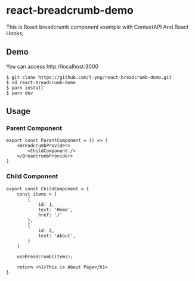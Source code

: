 # react-breadcrumb-demo

This is React breadcrumb component example with ContextAPI And React Hooks;

## Demo

You can access http://localhost:3000

```
$ git clone https://github.com/t-yng/react-breadcrumb-demo.git
$ cd react-breadcrumb-demo
$ yarn install
$ yarn dev
```

## Usage

### Parent Component

```
export const ParentComponent = () => (
    <BreadcrumbProvider>
        <ChildComponent />
    </BreadcrumbProvider>
)
```

### Child Component

```
export const ChildComponent = {
    const items = [
        {
            id: 1,
            text: 'Home',
            href: '/'
        },
        {
            id: 2,
            text: 'About',
        }
    ]

    useBreadcrumb(items);

    return <h1>This is About Page</h1>
}
```
